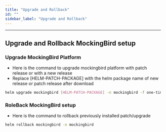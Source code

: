 ```yaml
---
title: "Upgrade and Rollback"
id: ""
sidebar_label: "Upgrade and Rollback"
---
```

---

## Upgrade and Rollback MockingBird setup

### Upgrade MockingBird Platform

- Here is the command to upgrade mockingbird platform with patch release or with a new release
- Replace [HELM-PATCH-PACKAGE] with the helm package name of new release or patch release after download

```bash 
helm upgrade mockingbird [HELM-PATCH-PACKAGE] -n mockingbird -f one-time-setup-values.yaml
```  

### RoleBack MockingBird setup

- Here is the command to rollback previously installed patch/upgrade

```bash 
helm rollback mockingbird -n mockingbird
```  
